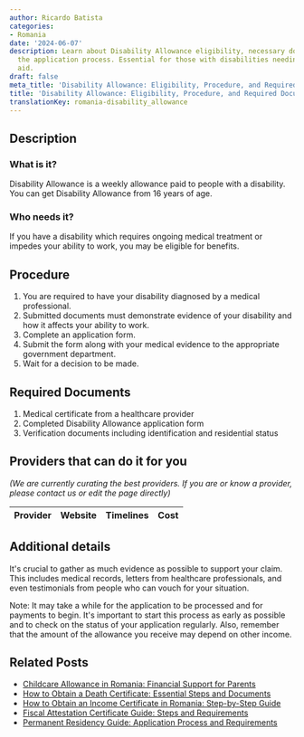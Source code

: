 ```yaml
---
author: Ricardo Batista
categories:
- Romania
date: '2024-06-07'
description: Learn about Disability Allowance eligibility, necessary documents, and
  the application process. Essential for those with disabilities needing financial
  aid.
draft: false
meta_title: 'Disability Allowance: Eligibility, Procedure, and Required Documents'
title: 'Disability Allowance: Eligibility, Procedure, and Required Documents'
translationKey: romania-disability_allowance
---
```


## Description
### What is it?
Disability Allowance is a weekly allowance paid to people with a disability. You can get Disability Allowance from 16 years of age.

### Who needs it?
If you have a disability which requires ongoing medical treatment or impedes your ability to work, you may be eligible for benefits.

## Procedure
1. You are required to have your disability diagnosed by a medical professional.
2. Submitted documents must demonstrate evidence of your disability and how it affects your ability to work.
3. Complete an application form.
4. Submit the form along with your medical evidence to the appropriate government department.
5. Wait for a decision to be made.

## Required Documents
1. Medical certificate from a healthcare provider
2. Completed Disability Allowance application form
3. Verification documents including identification and residential status

## Providers that can do it for you

_(We are currently curating the best providers. If you are or know a provider, please contact us or edit the page directly)_

| Provider        |     Website     |     Timelines    |       Cost      |
| :-------------: | :-------------: |  :-------------: | :-------------: |

## Additional details
It's crucial to gather as much evidence as possible to support your claim. This includes medical records, letters from healthcare professionals, and even testimonials from people who can vouch for your situation. 

Note: It may take a while for the application to be processed and for payments to begin. It's important to start this process as early as possible and to check on the status of your application regularly. Also, remember that the amount of the allowance you receive may depend on other income.


## Related Posts

- [Childcare Allowance in Romania: Financial Support for Parents](https://tramitit.com/guides/romania/childcare_allowance/)
- [How to Obtain a Death Certificate: Essential Steps and Documents](https://tramitit.com/guides/romania/death_certificate/)
- [How to Obtain an Income Certificate in Romania: Step-by-Step Guide](https://tramitit.com/guides/romania/income_certificate/)
- [Fiscal Attestation Certificate Guide: Steps and Requirements](https://tramitit.com/guides/romania/fiscal_attestation_certificate/)
- [Permanent Residency Guide: Application Process and Requirements](https://tramitit.com/guides/romania/permanent_residency_application/)